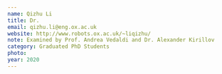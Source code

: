 ```yaml
---
name: Qizhu Li
title: Dr.
email: qizhu.li@eng.ox.ac.uk
website: http://www.robots.ox.ac.uk/~liqizhu/
note: Examined by Prof. Andrea Vedaldi and Dr. Alexander Kirillov
category: Graduated PhD Students
photo: 
year: 2020
---
```

